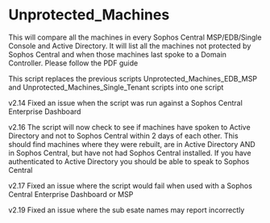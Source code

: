# Unprotected_Machines
This will compare all the machines in every Sophos Central MSP/EDB/Single Console and Active Directory. It will list all the machines not protected by Sophos Central and when those machines last spoke to a Domain Controller. Please follow the PDF guide

This script replaces the previous scripts Unprotected_Machines_EDB_MSP and Unprotected_Machines_Single_Tenant scripts into one script

v2.14
Fixed an issue when the script was run against a Sophos Central Enterprise Dashboard

v2.16
The script will now check to see if machines have spoken to Active Directory and not to Sophos Central within 2 days of each other. This should find machines where they were rebuilt, are in Active Directory AND in Sophos Central, but have not had Sophos Central installed. If you have authenticated to Active Directory you should be able to speak to Sophos Central

v2.17
Fixed an issue where the script would fail when used with a Sophos Central Enterprise Dashboard or MSP

v2.19
Fixed an issue where the sub esate names may report incorrectly
